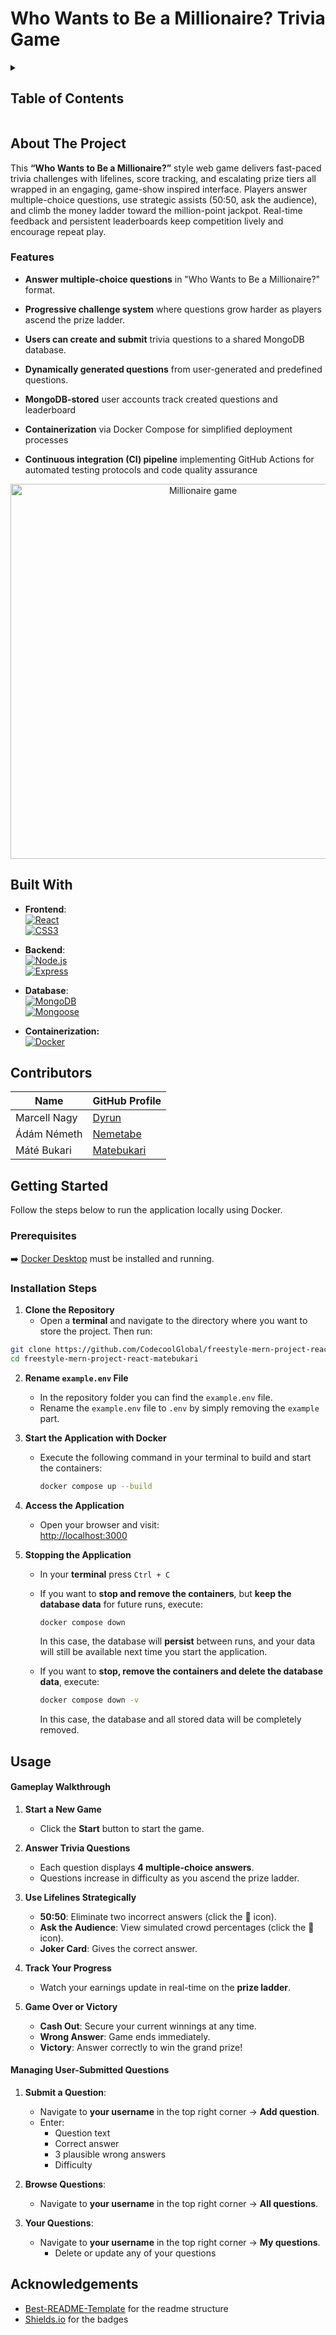 # Who Wants to Be a Millionaire? Trivia Game

<details>
<summary><h2><strong>Table of Contents</strong></h2></summary>

- [About the Project](#about-the-project)
- [Built With](#built-with)
- [Contributors](#contributors)
- [Getting Started](#getting-started)
    - [Prerequisites](#prerequisites)
    - [Installation Steps](#installation-steps)
- [Usage](#usage)
- [Acknowledgements](#acknowledgements)

</details>


## About The Project

This **“Who Wants to Be a Millionaire?”** style web game delivers fast-paced trivia challenges with lifelines, score tracking, and escalating prize tiers all wrapped in an engaging, game-show inspired interface. Players answer multiple-choice questions, use strategic assists (50:50, ask the audience), and climb the money ladder toward the million-point jackpot. Real-time feedback and persistent leaderboards keep competition lively and encourage repeat play.

### Features

- **Answer multiple-choice questions** in "Who Wants to Be a Millionaire?" format.

- **Progressive challenge system** where questions grow harder as players ascend the prize ladder.

- **Users can create and submit** trivia questions to a shared MongoDB database.

- **Dynamically generated questions** from user-generated and predefined questions.

- **MongoDB-stored** user accounts track created questions and leaderboard

- **Containerization** via Docker Compose for simplified deployment processes

- **Continuous integration (CI) pipeline** implementing GitHub Actions for automated testing protocols and code quality assurance

<p align="center">
<img src="https://github.com/user-attachments/assets/f727c4c4-7772-4f1b-b219-407d16bd03d4" width="600" alt="Millionaire game"/> <br>
</p>

## Built With

- **Frontend**:  
  [![React](https://img.shields.io/badge/React-20232A?style=for-the-badge&logo=react&logoColor=61DAFB)](https://reactjs.org/)  
  [![CSS3](https://img.shields.io/badge/CSS3-1572B6?style=for-the-badge&logo=css3&logoColor=white)](https://developer.mozilla.org/en-US/docs/Web/CSS)

- **Backend**:  
  [![Node.js](https://img.shields.io/badge/Node.js-339933?style=for-the-badge&logo=nodedotjs&logoColor=white)](https://nodejs.org/)  
  [![Express](https://img.shields.io/badge/Express-000000?style=for-the-badge&logo=express&logoColor=white)](https://expressjs.com/)

- **Database**:  
  [![MongoDB](https://img.shields.io/badge/MongoDB-47A248?style=for-the-badge&logo=mongodb&logoColor=white)](https://www.mongodb.com/)  
  [![Mongoose](https://img.shields.io/badge/Mongoose-880000?style=for-the-badge&logo=mongoose&logoColor=white)](https://mongoosejs.com/)

- **Containerization:**  
  [![Docker](https://img.shields.io/badge/Docker-2496ED?style=for-the-badge&logo=docker&logoColor=white)](https://www.docker.com/)

## Contributors

| Name         | GitHub Profile                              |
|--------------|---------------------------------------------|
| Marcell Nagy | [Dyrun](https://github.com/Dyrun)           |
| Ádám Németh  | [Nemetabe](https://github.com/nemetabe)     |
| Máté Bukari  | [Matebukari](https://github.com/matebukari) |

## Getting Started

Follow the steps below to run the application locally using Docker.

### Prerequisites

➡️ [Docker Desktop](https://www.docker.com/products/docker-desktop/) must be installed and running.


### Installation Steps

1. **Clone the Repository**
    - Open a **terminal** and navigate to the directory where you want to store the project. Then run:

```bash
git clone https://github.com/CodecoolGlobal/freestyle-mern-project-react-matebukari.git
cd freestyle-mern-project-react-matebukari
```

2. **Rename `example.env` File**
    - In the repository folder you can find the `example.env` file.
    - Rename the `example.env` file to `.env` by simply removing the `example` part.

3. **Start the Application with Docker**
    - Execute the following command in your terminal to build and start the containers:
      ```bash
      docker compose up --build
      ```

4. **Access the Application**
    - Open your browser and visit:  
      [http://localhost:3000](http://localhost:3000)

5. **Stopping the Application**
    - In your **terminal** press `Ctrl + C`
    - If you want to **stop and remove the containers**, but **keep the database data** for future runs, execute:
      ```bash
      docker compose down
      ```
      In this case, the database will **persist** between runs, and your data will still be available next time you start the application.

    - If you want to **stop, remove the containers and delete the database data**, execute:
      ```bash
      docker compose down -v
      ```
      In this case, the database and all stored data will be completely removed.

## Usage

#### Gameplay Walkthrough

1. **Start a New Game**
    - Click the **Start** button to start the game.

2. **Answer Trivia Questions**
    - Each question displays **4 multiple-choice answers**.
    - Questions increase in difficulty as you ascend the prize ladder.

3. **Use Lifelines Strategically**
    - **50:50**: Eliminate two incorrect answers (click the 🎯 icon).
    - **Ask the Audience**: View simulated crowd percentages (click the 👥 icon).
    - **Joker Card**: Gives the correct answer.

4. **Track Your Progress**
    - Watch your earnings update in real-time on the **prize ladder**.

5. **Game Over or Victory**
    - **Cash Out**: Secure your current winnings at any time.
    - **Wrong Answer**: Game ends immediately.
    - **Victory**: Answer correctly to win the grand prize!

#### Managing User-Submitted Questions

1. **Submit a Question**:
    - Navigate to **your username** in the top right corner → **Add question**.
    - Enter:
        - Question text
        - Correct answer
        - 3 plausible wrong answers
        - Difficulty

2. **Browse Questions**:
    - Navigate to **your username** in the top right corner → **All questions**.

3. **Your Questions**:
    - Navigate to **your username** in the top right corner → **My questions**.
      - Delete or update any of your questions

## Acknowledgements
- [Best-README-Template](https://github.com/othneildrew/Best-README-Template) for the readme structure
- [Shields.io](https://shields.io/) for the badges
